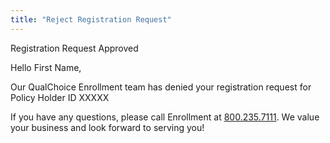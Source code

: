 ```yaml
---
title: "Reject Registration Request"
---
```


<x-alert type="danger" role="danger">
  Registration Request Approved
</x-alert>

Hello First Name,

Our QualChoice Enrollment team has denied your registration request for Policy Holder ID XXXXX

If you have any questions, please call Enrollment at [800.235.7111](tel:8002357111). We value your business and look forward to serving you!

<x-signature></x-signature>

<x-footer><x-footer>

